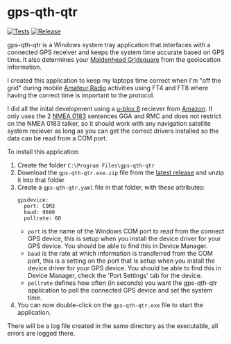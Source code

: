 # gps-qth-qtr

[![Tests](https://github.com/bbathe/gps-qth-qtr/workflows/Tests/badge.svg)](https://github.com/bbathe/gps-qth-qtr/actions) [![Release](https://github.com/bbathe/gps-qth-qtr/workflows/Release/badge.svg)](https://github.com/bbathe/gps-qth-qtr/actions)

gps-qth-qtr is a Windows system tray application that interfaces with a connected GPS receiver and keeps the system time accurate based on GPS time.  It also determines your [Maidenhead Gridsquare](https://en.wikipedia.org/wiki/Maidenhead_Locator_System) from the geolocation information.

I created this application to keep my laptops time correct when I'm "off the grid" during mobile [Amateur Radio](http://www.arrl.org) activities using FT4 and FT8 where having the correct time is important to the protocol.

I did all the inital development using a [u-blox 8](https://www.u-blox.com) reciever from [Amazon](https://smile.amazon.com/gp/product/B071XY4R26).  It only uses the 2 [NMEA 0183](https://en.wikipedia.org/wiki/NMEA_0183) sentences GGA and RMC and does not restrict on the NMEA 0183 talker, so it should work with any navigation satellite system reciever as long as you can get the correct drivers installed so the data can be read from a COM port.

To install this application:

1. Create the folder `C:\Program Files\gps-qth-qtr`
2. Download the ```gps-qth-qtr.exe.zip``` file from the [latest release](https://github.com/bbathe/gps-qth-qtr/releases) and unzip it into that folder
3. Create a ```gps-qth-qtr.yaml``` file in that folder, with these attributes:
    ```
    gpsdevice:
      port: COM3
      baud: 9600
      pollrate: 60
    ```
    - ```port``` is the name of the Windows COM port to read from the connect GPS device, this is setup when you install the device driver for your GPS device.  You should be able to find this in Device Manager.
    - ```baud``` is the rate at which information is transferred from the COM port, this is a setting on the port that is setup when you install the device driver for your GPS device.  You should be able to find this in Device Manager, check the 'Port Settings' tab for the device.
    - ```pollrate``` defines how often (in seconds) you want the gps-qth-qtr application to poll the connected GPS device and set the system time.
4. You can now double-click on the ```gps-qth-qtr.exe``` file to start the application.

There will be a log file created in the same directory as the executable, all errors are logged there.
